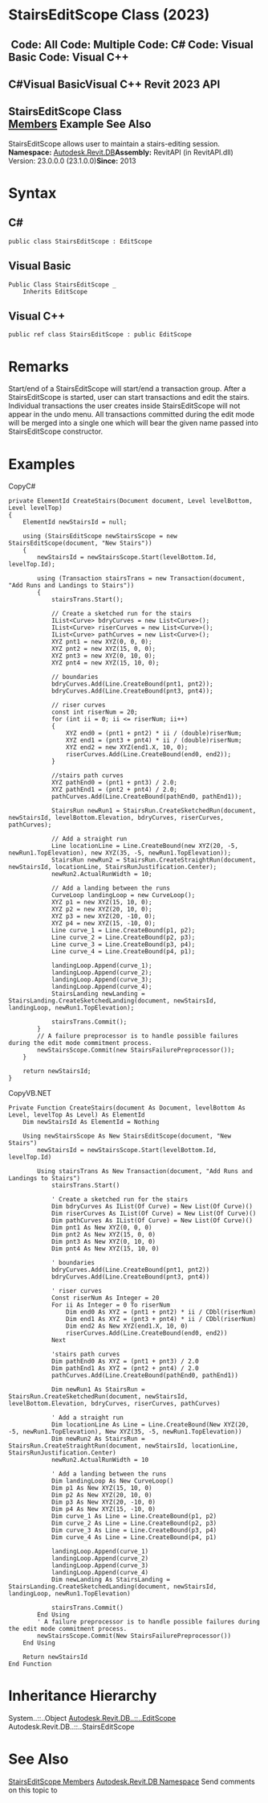 # StairsEditScope Class (2023)

﻿
 Code: All Code: Multiple Code: C# Code: Visual Basic Code: Visual C++   
---  
C#Visual BasicVisual C++
Revit 2023 API  
---  
StairsEditScope Class  
[Members](c57f50f2-cb5b-9ed4-441a-13c8d90199b9.md "StairsEditScope Members") Example See Also  
---  
StairsEditScope allows user to maintain a stairs-editing session. 
**Namespace:** [Autodesk.Revit.DB](87546ba7-461b-c646-cbb1-2cb8f5bff8b2.md "Autodesk.Revit.DB Namespace")**Assembly:** RevitAPI (in RevitAPI.dll) Version: 23.0.0.0 (23.1.0.0)**Since:** 2013 
# Syntax
C#  
---  
```text
public class StairsEditScope : EditScope
```
  
Visual Basic  
---  
```text
Public Class StairsEditScope _
	Inherits EditScope
```
  
Visual C++  
---  
```text
public ref class StairsEditScope : public EditScope
```
  
# Remarks
Start/end of a StairsEditScope will start/end a transaction group. After a StairsEditScope is started, user can start transactions and edit the stairs. Individual transactions the user creates inside StairsEditScope will not appear in the undo menu. All transactions committed during the edit mode will be merged into a single one which will bear the given name passed into StairsEditScope constructor. 
# Examples
CopyC#
```text
private ElementId CreateStairs(Document document, Level levelBottom, Level levelTop)
{
    ElementId newStairsId = null;

    using (StairsEditScope newStairsScope = new StairsEditScope(document, "New Stairs"))
    {
        newStairsId = newStairsScope.Start(levelBottom.Id, levelTop.Id);

        using (Transaction stairsTrans = new Transaction(document, "Add Runs and Landings to Stairs"))
        {
            stairsTrans.Start();

            // Create a sketched run for the stairs
            IList<Curve> bdryCurves = new List<Curve>();
            IList<Curve> riserCurves = new List<Curve>();
            IList<Curve> pathCurves = new List<Curve>();
            XYZ pnt1 = new XYZ(0, 0, 0);
            XYZ pnt2 = new XYZ(15, 0, 0);
            XYZ pnt3 = new XYZ(0, 10, 0);
            XYZ pnt4 = new XYZ(15, 10, 0);

            // boundaries       
            bdryCurves.Add(Line.CreateBound(pnt1, pnt2));
            bdryCurves.Add(Line.CreateBound(pnt3, pnt4));

            // riser curves
            const int riserNum = 20;
            for (int ii = 0; ii <= riserNum; ii++)
            {
                XYZ end0 = (pnt1 + pnt2) * ii / (double)riserNum;
                XYZ end1 = (pnt3 + pnt4) * ii / (double)riserNum;
                XYZ end2 = new XYZ(end1.X, 10, 0);
                riserCurves.Add(Line.CreateBound(end0, end2));
            }

            //stairs path curves
            XYZ pathEnd0 = (pnt1 + pnt3) / 2.0;
            XYZ pathEnd1 = (pnt2 + pnt4) / 2.0;
            pathCurves.Add(Line.CreateBound(pathEnd0, pathEnd1));

            StairsRun newRun1 = StairsRun.CreateSketchedRun(document, newStairsId, levelBottom.Elevation, bdryCurves, riserCurves, pathCurves);

            // Add a straight run
            Line locationLine = Line.CreateBound(new XYZ(20, -5, newRun1.TopElevation), new XYZ(35, -5, newRun1.TopElevation));
            StairsRun newRun2 = StairsRun.CreateStraightRun(document, newStairsId, locationLine, StairsRunJustification.Center);
            newRun2.ActualRunWidth = 10;

            // Add a landing between the runs
            CurveLoop landingLoop = new CurveLoop();
            XYZ p1 = new XYZ(15, 10, 0); 
            XYZ p2 = new XYZ(20, 10, 0);
            XYZ p3 = new XYZ(20, -10, 0);
            XYZ p4 = new XYZ(15, -10, 0);
            Line curve_1 = Line.CreateBound(p1, p2);
            Line curve_2 = Line.CreateBound(p2, p3);
            Line curve_3 = Line.CreateBound(p3, p4);
            Line curve_4 = Line.CreateBound(p4, p1);

            landingLoop.Append(curve_1);
            landingLoop.Append(curve_2);
            landingLoop.Append(curve_3);
            landingLoop.Append(curve_4);
            StairsLanding newLanding = StairsLanding.CreateSketchedLanding(document, newStairsId, landingLoop, newRun1.TopElevation);

            stairsTrans.Commit();
        }
        // A failure preprocessor is to handle possible failures during the edit mode commitment process.
        newStairsScope.Commit(new StairsFailurePreprocessor());
    }

    return newStairsId;
}
```

CopyVB.NET
```text
Private Function CreateStairs(document As Document, levelBottom As Level, levelTop As Level) As ElementId
    Dim newStairsId As ElementId = Nothing

    Using newStairsScope As New StairsEditScope(document, "New Stairs")
        newStairsId = newStairsScope.Start(levelBottom.Id, levelTop.Id)

        Using stairsTrans As New Transaction(document, "Add Runs and Landings to Stairs")
            stairsTrans.Start()

            ' Create a sketched run for the stairs
            Dim bdryCurves As IList(Of Curve) = New List(Of Curve)()
            Dim riserCurves As IList(Of Curve) = New List(Of Curve)()
            Dim pathCurves As IList(Of Curve) = New List(Of Curve)()
            Dim pnt1 As New XYZ(0, 0, 0)
            Dim pnt2 As New XYZ(15, 0, 0)
            Dim pnt3 As New XYZ(0, 10, 0)
            Dim pnt4 As New XYZ(15, 10, 0)

            ' boundaries       
            bdryCurves.Add(Line.CreateBound(pnt1, pnt2))
            bdryCurves.Add(Line.CreateBound(pnt3, pnt4))

            ' riser curves
            Const riserNum As Integer = 20
            For ii As Integer = 0 To riserNum
                Dim end0 As XYZ = (pnt1 + pnt2) * ii / CDbl(riserNum)
                Dim end1 As XYZ = (pnt3 + pnt4) * ii / CDbl(riserNum)
                Dim end2 As New XYZ(end1.X, 10, 0)
                riserCurves.Add(Line.CreateBound(end0, end2))
            Next

            'stairs path curves
            Dim pathEnd0 As XYZ = (pnt1 + pnt3) / 2.0
            Dim pathEnd1 As XYZ = (pnt2 + pnt4) / 2.0
            pathCurves.Add(Line.CreateBound(pathEnd0, pathEnd1))

            Dim newRun1 As StairsRun = StairsRun.CreateSketchedRun(document, newStairsId, levelBottom.Elevation, bdryCurves, riserCurves, pathCurves)

            ' Add a straight run
            Dim locationLine As Line = Line.CreateBound(New XYZ(20, -5, newRun1.TopElevation), New XYZ(35, -5, newRun1.TopElevation))
            Dim newRun2 As StairsRun = StairsRun.CreateStraightRun(document, newStairsId, locationLine, StairsRunJustification.Center)
            newRun2.ActualRunWidth = 10

            ' Add a landing between the runs
            Dim landingLoop As New CurveLoop()
            Dim p1 As New XYZ(15, 10, 0)
            Dim p2 As New XYZ(20, 10, 0)
            Dim p3 As New XYZ(20, -10, 0)
            Dim p4 As New XYZ(15, -10, 0)
            Dim curve_1 As Line = Line.CreateBound(p1, p2)
            Dim curve_2 As Line = Line.CreateBound(p2, p3)
            Dim curve_3 As Line = Line.CreateBound(p3, p4)
            Dim curve_4 As Line = Line.CreateBound(p4, p1)

            landingLoop.Append(curve_1)
            landingLoop.Append(curve_2)
            landingLoop.Append(curve_3)
            landingLoop.Append(curve_4)
            Dim newLanding As StairsLanding = StairsLanding.CreateSketchedLanding(document, newStairsId, landingLoop, newRun1.TopElevation)

            stairsTrans.Commit()
        End Using
        ' A failure preprocessor is to handle possible failures during the edit mode commitment process.
        newStairsScope.Commit(New StairsFailurePreprocessor())
    End Using

    Return newStairsId
End Function
```

# Inheritance Hierarchy
System..::..Object [Autodesk.Revit.DB..::..EditScope](bac11282-3a3b-953e-8bc4-960c62da4946.md "EditScope Class") Autodesk.Revit.DB..::..StairsEditScope
# See Also
[StairsEditScope Members](c57f50f2-cb5b-9ed4-441a-13c8d90199b9.md "StairsEditScope Members")
[Autodesk.Revit.DB Namespace](87546ba7-461b-c646-cbb1-2cb8f5bff8b2.md "Autodesk.Revit.DB Namespace")
Send comments on this topic to 